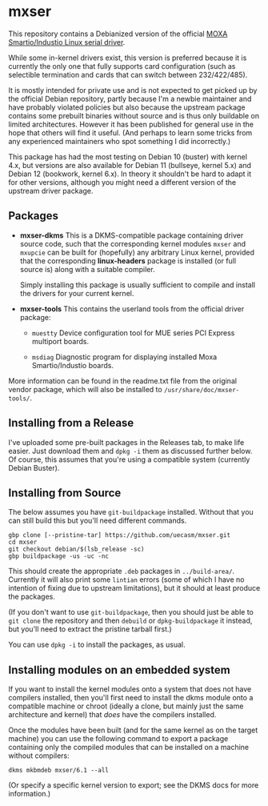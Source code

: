 # mxser

This repository contains a Debianized version of the official [MOXA Smartio/Industio Linux serial driver](https://www.moxa.com/en/support/search?psid=56230).

While some in-kernel drivers exist, this version is preferred because it is currently the only one that fully supports card configuration (such as selectible termination and cards that can switch between 232/422/485).

It is mostly intended for private use and is not expected to get picked up by the official Debian repository, partly because I'm a newbie maintainer and have probably violated policies but also because the upstream package contains some prebuilt binaries without source and is thus only buildable on limited architectures.  However it has been published for general use in the hope that others will find it useful.  (And perhaps to learn some tricks from any experienced maintainers who spot something I did incorrectly.)

This package has had the most testing on Debian 10 (buster) with kernel 4.x, but versions are also available for Debian 11 (bullseye, kernel 5.x) and Debian 12 (bookwork, kernel 6.x).  In theory it shouldn't be hard to adapt it for other versions, although you might need a different version of the upstream driver package.

## Packages

* **mxser-dkms**
    This is a DKMS-compatible package containing driver source code, such that the corresponding kernel modules `mxser` and `mxupcie` can be built for (hopefully) any arbitrary Linux kernel, provided that the corresponding **linux-headers** package is installed (or full source is) along with a suitable compiler.

    Simply installing this package is usually sufficient to compile and install the drivers for your current kernel.

* **mxser-tools**
    This contains the userland tools from the official driver package:

    * `muestty`
        Device configuration tool for MUE series PCI Express multiport boards.

    * `msdiag`
        Diagnostic program for displaying installed Moxa Smartio/Industio boards.

More information can be found in the readme.txt file from the original vendor package, which will also be installed to `/usr/share/doc/mxser-tools/`.

## Installing from a Release

I've uploaded some pre-built packages in the Releases tab, to make life easier.  Just download them and `dpkg -i` them as discussed further below.  Of course, this assumes that you're using a compatible system (currently Debian Buster).

## Installing from Source

The below assumes you have `git-buildpackage` installed.  Without that you can still build this but you'll need different commands.

    gbp clone [--pristine-tar] https://github.com/uecasm/mxser.git
    cd mxser
    git checkout debian/$(lsb_release -sc)
    gbp buildpackage -us -uc -nc

This should create the appropriate `.deb` packages in `../build-area/`.  Currently it will also print some `lintian` errors (some of which I have no intention of fixing due to upstream limitations), but it should at least produce the packages.

(If you don't want to use `git-buildpackage`, then you should just be able to `git clone` the repository and then `debuild` or `dpkg-buildpackage` it instead, but you'll need to extract the pristine tarball first.)

You can use `dpkg -i` to install the packages, as usual.

## Installing modules on an embedded system

If you want to install the kernel modules onto a system that does not have compilers installed, then you'll first need to install the dkms module onto a compatible machine or chroot (ideally a clone, but mainly just the same architecture and kernel) that *does* have the compilers installed.

Once the modules have been built (and for the same kernel as on the target machine) you can use the following command to export a package containing only the compiled modules that can be installed on a machine without compilers:

    dkms mkbmdeb mxser/6.1 --all

(Or specify a specific kernel version to export; see the DKMS docs for more information.)
